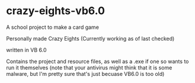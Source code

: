 # crazy-eights-vb6.0

A school project to make a card game

Personally made Crazy Eights (Currently working as of last checked)

written in VB 6.0

Contains the project and resource files, as well as a .exe if one so wants to run it themselves (note that your antivirus might think that it is some malware, but I'm pretty sure that's just becuase VB6.0 is too old)
